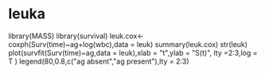 # leuka
library(MASS)
library(survival)
leuk.cox<- coxph(Surv(time)~ag+log(wbc),data = leuk)
summary(leuk.cox)
str(leuk)
plot(survfit(Surv(time)~ag,data = leuk),xlab = "t",ylab = "S(t)",
     lty =2:3,log = T )
legend(80,0.8,c("ag absent","ag present"),lty = 2:3)
